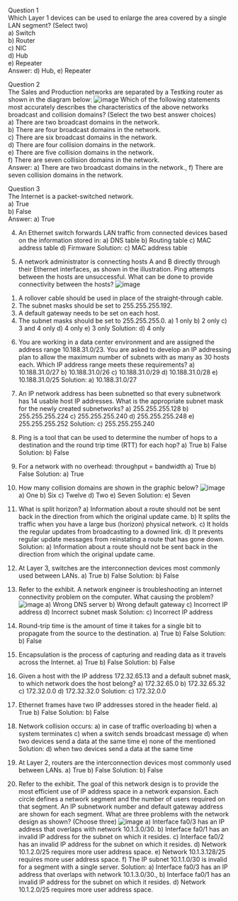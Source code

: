 Question 1  
Which Layer 1 devices can be used to enlarge the area covered by a single LAN segment? (Select two)  
a) Switch  
b) Router  
c) NIC  
d) Hub  
e) Repeater  
Answer: d) Hub, e) Repeater

Question 2  
The Sales and Production networks are separated by a Testking router as shown in the diagram below:
![image](https://github.com/user-attachments/assets/7a893b65-2545-43cd-b0df-a52ebc611924)
Which of the following statements most accurately describes the characteristics of the above networks broadcast and collision domains? (Select the two best answer choices)  
a) There are two broadcast domains in the network.  
b) There are four broadcast domains in the network.  
c) There are six broadcast domains in the network.  
d) There are four collision domains in the network.  
e) There are five collision domains in the network.  
f) There are seven collision domains in the network.  
Answer: a) There are two broadcast domains in the network., f) There are seven collision domains in the network.

Question 3  
The Internet is a packet-switched network.  
a) True  
b) False  
Answer: a) True

4. An Ethernet switch forwards LAN traffic from connected devices based on the information stored in:
a) DNS table
b) Routing table
c) MAC address table
d) Firmware
Solution: c) MAC address table

5. A network administrator is connecting hosts A and B directly through their Ethernet interfaces, as shown in the illustration. Ping attempts between the hosts are unsuccessful. What can be done to provide connectivity between the hosts?
![image](https://github.com/user-attachments/assets/b9be5dc1-b0f1-4fe2-b96d-b6f1ae1c3958)
1) A rollover cable should be used in place of the straight-through cable.
2) The subnet masks should be set to 255.255.255.192.
3) A default gateway needs to be set on each host.
4) The subnet masks should be set to 255.255.255.0.
a) 1 only
b) 2 only
c) 3 and 4 only
d) 4 only
e) 3 only
Solution: d) 4 only

6. You are working in a data center environment and are assigned the address range 10.188.31.0/23. You are asked to develop an IP addressing plan to allow the maximum number of subnets with as many as 30 hosts each. Which IP address range meets these requirements?
a) 10.188.31.0/27
b) 10.188.31.0/26
c) 10.188.31.0/29
d) 10.188.31.0/28
e) 10.188.31.0/25
Solution: a) 10.188.31.0/27

7. An IP network address has been subnetted so that every subnetwork has 14 usable host IP addresses. What is the appropriate subnet mask for the newly created subnetworks?
a) 255.255.255.128
b) 255.255.255.224
c) 255.255.255.240
d) 255.255.255.248
e) 255.255.255.252
Solution: c) 255.255.255.240

8. Ping is a tool that can be used to determine the number of hops to a destination and the round trip time (RTT) for each hop?
a) True
b) False
Solution: b) False

9. For a network with no overhead: throughput = bandwidth
a) True
b) False
Solution: a) True

10. How many collision domains are shown in the graphic below?
![image](https://github.com/user-attachments/assets/08b5ecab-f4b8-4c29-809b-ac9d34ba6964)
a) One
b) Six
c) Twelve
d) Two
e) Seven
Solution: e) Seven

11. What is split horizon?
a) Information about a route should not be sent back in the direction from which the original update came.
b) It splits the traffic when you have a large bus (horizon) physical network.
c) It holds the regular updates from broadcasting to a downed link.
d) It prevents regular update messages from reinstating a route that has gone down.
Solution: a) Information about a route should not be sent back in the direction from which the original update came.

12. At Layer 3, switches are the interconnection devices most commonly used between LANs.
a) True
b) False
Solution: b) False

13. Refer to the exhibit. A network engineer is troubleshooting an internet connectivity problem on the computer. What causing the problem?
![image](https://github.com/user-attachments/assets/ae5e0c44-3d1c-4bc0-82cb-34a509e3b237)
a) Wrong DNS server
b) Wrong default gateway
c) Incorrect IP address
d) Incorrect subnet mask
Solution: c) Incorrect IP address

14. Round-trip time is the amount of time it takes for a single bit to propagate from the source to the destination.
a) True
b) False
Solution: b) False

15. Encapsulation is the process of capturing and reading data as it travels across the Internet.
a) True
b) False
Solution: b) False

16. Given a host with the IP address 172.32.65.13 and a default subnet mask, to which network does the host belong?
a) 172.32.65.0
b) 172.32.65.32
c) 172.32.0.0
d) 172.32.32.0
Solution: c) 172.32.0.0

17. Ethernet frames have two IP addresses stored in the header field.
a) True
b) False
Solution: b) False

18. Network collision occurs:
a) in case of traffic overloading
b) when a system terminates
c) when a switch sends broadcast message
d) when two devices send a data at the same time
e) none of the mentioned
Solution: d) when two devices send a data at the same time

19. At Layer 2, routers are the interconnection devices most commonly used between LANs.
a) True
b) False
Solution: b) False

20. Refer to the exhibit. The goal of this network design is to provide the most efficient use of IP address space in a network expansion. Each circle defines a network segment and the number of users required on that segment. An IP subnetwork number and default gateway address are shown for each segment.
What are three problems with the network design as shown? (Choose three)
![image](https://github.com/user-attachments/assets/61af5448-b853-4047-ab03-44821f6b0f49)
a) Interface fa0/3 has an IP address that overlaps with network 10.1.3.0/30.
b) Interface fa0/1 has an invalid IP address for the subnet on which it resides.
c) Interface fa0/2 has an invalid IP address for the subnet on which it resides.
d) Network 10.1.2.0/25 requires more user address space.
e) Network 10.1.3.128/25 requires more user address space.
f) The IP subnet 10.1.1.0/30 is invalid for a segment with a single server.
Solution: a) Interface fa0/3 has an IP address that overlaps with network 10.1.3.0/30., b) Interface fa0/1 has an invalid IP address for the subnet on which it resides. d) Network 10.1.2.0/25 requires more user address space.
